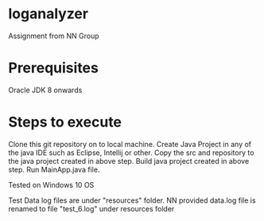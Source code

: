 # loganalyzer
Assignment from NN Group 

# Prerequisites
Oracle JDK 8 onwards

# Steps to execute
Clone this git repository on to local machine.
Create Java Project in any of the java IDE such as Eclipse, Intellij or other.
Copy the src and repository to the java project created in above step.
Build java project created in above step.
Run MainApp.java file.

Tested on Windows 10 OS

Test Data log files are under "resources" folder. NN provided data.log file is renamed to file "test_6.log" under resources folder
